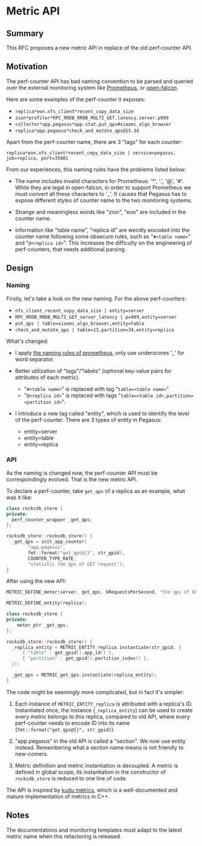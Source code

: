 <!--
Licensed to the Apache Software Foundation (ASF) under one
or more contributor license agreements.  See the NOTICE file
distributed with this work for additional information
regarding copyright ownership.  The ASF licenses this file
to you under the Apache License, Version 2.0 (the
"License"); you may not use this file except in compliance
with the License.  You may obtain a copy of the License at

  http://www.apache.org/licenses/LICENSE-2.0

Unless required by applicable law or agreed to in writing,
software distributed under the License is distributed on an
"AS IS" BASIS, WITHOUT WARRANTIES OR CONDITIONS OF ANY
KIND, either express or implied.  See the License for the
specific language governing permissions and limitations
under the License.
-->

# Metric API

## Summary

This RFC proposes a new metric API in replace of the old perf-counter API.

## Motivation

The perf-counter API has bad naming convention to be parsed and queried over the external monitoring system like [Prometheus](https://prometheus.io/), or [open-falcon](https://open-falcon.org/).

Here are some examples of the perf-counter it exposes:

- `replica*eon.nfs_client*recent_copy_data_size`
- `zion*profiler*RPC_RRDB_RRDB_MULTI_GET.latency.server.p999`
- `collector*app.pegasus*app.stat.put_qps#xiaomi_algo_browser`
- `replica*app.pegasus*check_and_mutate_qps@15.34`

Apart from the perf-counter name, there are 3 "tags" for each counter: 

```
replica*eon.nfs_client*recent_copy_data_size | service=pegasus, job=replica, port=35801
```

From our experiences, this naming rules have the problems listed below:

- The name includes invalid characters for Prometheus: '*', '.', '@', '#'. While they are legal in open-falcon, in order to support Prometheus we must convert all these characters to '_'. It causes that Pegasus has to expose different styles of counter name to the two monitoring systems.

- Strange and meaningless words like "zion", "eon" are included in the counter name. 

- Information like "table name", "replica id" are weirdly encoded into the counter name following some obsecure rules, such as "`#<table name>`" and "`@<replica id>`". This increases the difficulty on the engineering of perf-counters, that needs additional parsing.

## Design

### Naming

Firstly, let's take a look on the new naming. For the above perf-counters:

- `​nfs_client_recent_copy_data_size | entity=server`
- `​RPC_RRDB_RRDB_MULTI_GET_server_latency | ​p=999,entity=server`
- `​put_qps | table=xiaomi_algo_browser,entity=table`
- `​check_and_mutate_qps | table=13,partition=34,entity=replica`

What's changed:

- I apply [the naming rules of prometheus](https://prometheus.io/docs/concepts/data_model/#metric-names-and-labels), only use underscores '_' for word separator.

- Better utilization of "tags"/"labels" (optional key-value pairs for attributes of each metric).
  - "`#<table name>`" is replaced with tag "`table=<table name>`"
  - "`@<replica id>`" is replaced with tags "`table=<table id>,partition=<partition id>`".

- I introduce a new tag called "entity", which is used to identify the level of the perf-counter. There are 3 types of entity in Pegasus:
  - entity=server
  - entity=table
  - entity=replica

### API

As the naming is changed now, the perf-counter API must be correspondingly evolved. That is the new metric API.

To declare a perf-counter, take `get_qps` of a replica as an example, what was it like:

```cpp
class rocksdb_store {
private:
  perf_counter_wrapper _get_qps;
};

rocksdb_store::rocksdb_store() {
  _get_qps = init_app_counter(
        "app.pegasus",
        fmt::format("get_qps@{}", str_gpid),
        COUNTER_TYPE_RATE,
        "statistic the qps of GET request");
}
```

After using the new API:

```cpp
​METRIC_DEFINE_meter(server, get_qps, kRequestsPerSecond, "the qps of GET requests")

METRIC_DEFINE_entity(replica);

class rocksdb_store {
private:
    meter_ptr _get_qps;
};

rocksdb_store::rocksdb_store() {
  _replica_entity = METRIC_ENTITY_replica.instantiate(str_gpid, {
      { "table" : get_gpid().app_id() },
      { "partition" : get_gpid().partition_index() },
  });

  _get_qps = ​METRIC_get_qps.instantiate(replica_entity);
}
```

The code might be seemingly more complicated, but in fact it's simpler:

1. Each instance of `METRIC_ENTITY_replica` is attributed with a replica's ID. Instantiated once, the instance (`_replica_entity`) can be used to create every metric belongs to this replica, compared to old API, where every perf-counter needs to encode ID into its name (`fmt::format("get_qps@{}", str_gpid)`).

2. "app.pegasus" in the old API is called a "section". We now use entity instead. Remembering what a section name means is not friendly to new-comers.

3. Metric definition and metric instantiation is decoupled. A metric is defined in global scope, its instantiation in the constructor of `rocksdb_store` is reduced to one line of code.

The API is inspired by [kudu metrics](https://github.com/apache/kudu/blob/master/src/kudu/util/metrics.h), which is a well-documented and mature implementation of metrics in C++.

## Notes

The documentations and monitoring templates must adapt to the latest metric name when this refactoring is released.
